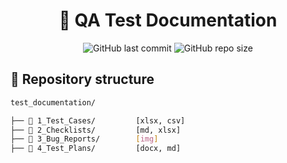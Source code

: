 <div align="center">

# 🧪 QA Test Documentation

![GitHub last commit](https://img.shields.io/github/last-commit/yprokhorenko/test_documentation?style=flat-square)
![GitHub repo size](https://img.shields.io/github/repo-size/yprokhorenko/test_documentation?color=success&style=flat-square)
</div>



## 📂 Repository structure
```bash
test_documentation/

├── 📂 1_Test_Cases/         [xlsx, csv]
├── 📂 2_Checklists/         [md, xlsx]
├── 📂 3_Bug_Reports/        [img]
├── 📂 4_Test_Plans/         [docx, md]
